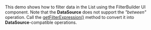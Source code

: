 This demo shows how to&nbsp;filter data in&nbsp;the List using the FilterBuilder UI component. Note that the **DataSource** does not support the *"between"* operation. Call the [getFilterExpression()](/Documentation/ApiReference/UI_Components/dxFilterBuilder/Methods/#getFilterExpression) method to&nbsp;convert it&nbsp;into **DataSource**-compatible operations.